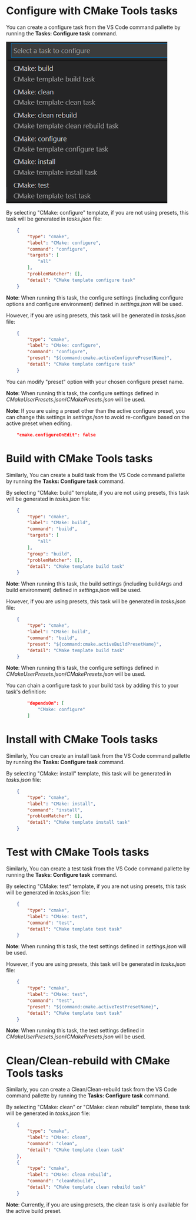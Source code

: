 # Configure with CMake Tools tasks
You can create a configure task from the VS Code command pallette by running the **Tasks: Configure task** command.

![Configure a task](images/configure_task.png)

By selecting "CMake: configure" template, if you are not using presets, this task will be generated in *tasks.json* file: 


```json
    {
        "type": "cmake",
        "label": "CMake: configure",
        "command": "configure",
        "targets": [
            "all"
        ],
        "problemMatcher": [],
        "detail": "CMake template configure task"
    }
```

**Note**: When running this task, the configure settings (including configure options and configure environment) defined in *settings.json* will be used.

However, if you are using presets, this task will be generated in *tasks.json* file:

```json
    {
        "type": "cmake",
        "label": "CMake: configure",
        "command": "configure",
        "preset": "${command:cmake.activeConfigurePresetName}",
        "detail": "CMake template configure task"
    }
```
You can modify "preset" option with your chosen configure preset name.

**Note**: When running this task, the configure settings defined in *CMakeUserPresets.json*/*CMakePresets.json* will be used.

**Note**: If you are using a preset other than the active configure preset, you can change this settings in *settings.json* to avoid re-configure based on the active preset when editing.

```json
    "cmake.configureOnEdit": false
```

# Build with CMake Tools tasks
Similarly, You can create a build task from the VS Code command pallette by running the **Tasks: Configure task** command.

By selecting "CMake: build" template, if you are not using presets, this task will be generated in *tasks.json* file: 

```json
    {
        "type": "cmake",
        "label": "CMake: build",
        "command": "build",
        "targets": [
            "all"
        ],
        "group": "build",
        "problemMatcher": [],
        "detail": "CMake template build task"
    }
```
**Note**: When running this task, the build settings (including buildArgs and build environment) defined in *settings.json* will be used.

However, if you are using presets, this task will be generated in *tasks.json* file:

```json
    {
        "type": "cmake",
        "label": "CMake: build",
        "command": "build",
        "preset": "${command:cmake.activeBuildPresetName}",
        "detail": "CMake template build task"
    }
```

**Note**: When running this task, the configure settings defined in *CMakeUserPresets.json*/*CMakePresets.json* will be used.

You can chain a configure task to your build task by adding this to your task's definition:

```json
        "dependsOn": [
            "CMake: configure"
        ]
```

# Install with CMake Tools tasks
Similarly, You can create an install task from the VS Code command pallette by running the **Tasks: Configure task** command.

By selecting "CMake: install" template, this task will be generated in *tasks.json* file:

```json
    {
        "type": "cmake",
        "label": "CMake: install",
        "command": "install",
        "problemMatcher": [],
        "detail": "CMake template install task"
    }
```

# Test with CMake Tools tasks
Similarly, You can create a test task from the VS Code command pallette by running the **Tasks: Configure task** command.

By selecting "CMake: test" template, if you are not using presets, this task will be generated in *tasks.json* file: 

```json
    {
        "type": "cmake",
        "label": "CMake: test",
        "command": "test",
        "detail": "CMake template test task"
    }
```
**Note**: When running this task, the test settings defined in *settings.json* will be used.

However, if you are using presets, this task will be generated in *tasks.json* file:

```json
    {
        "type": "cmake",
        "label": "CMake: test",
        "command": "test",
        "preset": "${command:cmake.activeTestPresetName}",
        "detail": "CMake template test task"
    }
```

**Note**: When running this task, the test settings defined in *CMakeUserPresets.json*/*CMakePresets.json* will be used.

# Clean/Clean-rebuild with CMake Tools tasks
Similarly, you can create a Clean/Clean-rebuild task from the VS Code command pallette by running the **Tasks: Configure task** command.

By selecting "CMake: clean" or "CMake: clean rebuild" template, these task will be generated in *tasks.json* file:

```json
    {
        "type": "cmake",
        "label": "CMake: clean",
        "command": "clean",
        "detail": "CMake template clean task"
    },
    {
        "type": "cmake",
        "label": "CMake: clean rebuild",
        "command": "cleanRebuild",
        "detail": "CMake template clean rebuild task"
    }
```

**Note**: Currently, if you are using presets, the clean task is only available for the active build preset.